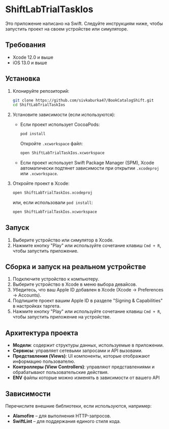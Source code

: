 # ShiftLabTrialTaskIos

Это приложение написано на Swift. Следуйте инструкциям ниже, чтобы запустить проект на своем устройстве или симуляторе.

## Требования

- Xcode 12.0 и выше
- iOS 13.0 и выше

## Установка

1. Клонируйте репозиторий:
    ```bash
    git clone https://github.com/sivkaburka47/BookCatalogShift.git
    cd ShiftLabTrialTaskIos
    ```

2. Установите зависимости (если используются):
    - Если проект использует CocoaPods:
      ```bash
      pod install
      ```
      Откройте `.xcworkspace` файл:
      ```bash
      open ShiftLabTrialTaskIos.xcworkspace
      ```
    - Если проект использует Swift Package Manager (SPM), Xcode автоматически подтянет зависимости при открытии `.xcodeproj` или `.xcworkspace`.

3. Откройте проект в Xcode:
    ```bash
    open ShiftLabTrialTaskIos.xcodeproj
    ```
    или, если использовали `pod install`:
    ```bash
    open ShiftLabTrialTaskIos.xcworkspace
    ```

## Запуск

1. Выберите устройство или симулятор в Xcode.
2. Нажмите кнопку "Play" или используйте сочетание клавиш `Cmd + R`, чтобы запустить приложение.

## Сборка и запуск на реальном устройстве

1. Подключите устройство к компьютеру.
2. Выберите устройство в Xcode в меню выбора девайсов.
3. Убедитесь, что ваш Apple ID добавлен в Xcode (Xcode -> Preferences -> Accounts).
4. Подпишите проект вашим Apple ID в разделе "Signing & Capabilities" в настройках таргета.
5. Нажмите кнопку "Play" или используйте сочетание клавиш `Cmd + R`, чтобы запустить приложение на устройстве.

## Архитектура проекта

- **Модели**: содержит структуры данных, используемые в приложении.
- **Сервисы**: управляет сетевыми запросами и API вызовами.
- **Представления (Views)**: UI компоненты, которые отображают информацию пользователю.
- **Контроллеры (View Controllers)**: управляют представлениями и обрабатывают пользовательские действия.
- **ENV** файлы которые можно изменять в зависимости от вашего API

## Зависимости

Перечислите внешние библиотеки, если используются, например:

- **Alamofire** – для выполнения HTTP-запросов.
- **SwiftLint** – для поддержания единого стиля кода.

